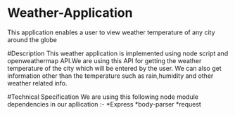 # Weather-Application
This application enables a user to view weather temperature of any city around the globe

#Description
This weather application is implemented using node script and openweathermap API.We are using this API for getting the weather temperature of the city which will be entered by the user.
We can also get information other than the temperature such as rain,humidity and other weather related info.

#Technical Specification
We are using this following node module dependencies in our apllication :-
*Express
*body-parser
*request
